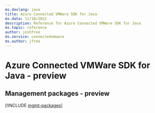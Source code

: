 ```yaml
---
ms.devlang: java
title: Azure Connected VMWare SDK for Java
ms.data: 11/10/2022
description: Reference for Azure Connected VMWare SDK for Java
ms.topic: reference
author: joshfree
ms.service: connectedvmware
ms.author: jfree
---
```

# Azure Connected VMWare SDK for Java - preview

## Management packages - preview
[!INCLUDE [mgmt-packages](connected-vmware-mgmt-index.md)]